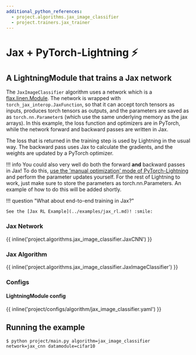 ```yaml
---
additional_python_references:
  - project.algorithms.jax_image_classifier
  - project.trainers.jax_trainer
---
```


# Jax + PyTorch-Lightning ⚡

## A LightningModule that trains a Jax network

The `JaxImageClassifier` algorithm uses a network which is a [flax.linen.Module](https://flax.readthedocs.io/en/latest/).
The network is wrapped with `torch_jax_interop.JaxFunction`, so that it can accept torch tensors as inputs, produces torch tensors as outputs, and the parameters are saved as as `torch.nn.Parameter`s (which use the same underlying memory as the jax arrays).
In this example, the loss function and optimizers are in PyTorch, while the network forward and backward passes are written in Jax.

The loss that is returned in the training step is used by Lightning in the usual way. The backward
pass uses Jax to calculate the gradients, and the weights are updated by a PyTorch optimizer.

!!! info
    You could also very well do both the forward **and** backward passes in Jax! To do this, [use the 'manual optimization' mode of PyTorch-Lightning](https://lightning.ai/docs/pytorch/stable/model/manual_optimization.html) and perform the parameter updates yourself. For the rest of Lightning to work, just make sure to store the parameters as torch.nn.Parameters. An example of how to do this will be added shortly.



!!! question "What about end-to-end training in Jax?"

    See the [Jax RL Example](../examples/jax_rl.md)! :smile:

### Jax Network

{{ inline('project.algorithms.jax_image_classifier.JaxCNN') }}

### Jax Algorithm

{{ inline('project.algorithms.jax_image_classifier.JaxImageClassifier') }}

### Configs

#### LightningModule config

{{ inline('project/configs/algorithm/jax_image_classifier.yaml') }}

## Running the example

```console
$ python project/main.py algorithm=jax_image_classifier network=jax_cnn datamodule=cifar10
```
